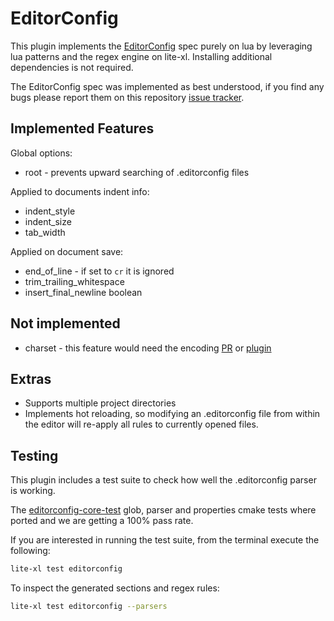 # EditorConfig

This plugin implements the [EditorConfig](https://editorconfig.org/) spec
purely on lua by leveraging lua patterns and the regex engine on lite-xl.
Installing additional dependencies is not required.

The EditorConfig spec was implemented as best understood,
if you find any bugs please report them on this repository
[issue tracker](https://github.com/lite-xl/lite-xl-plugins/issues).

## Implemented Features

Global options:

* root - prevents upward searching of .editorconfig files

Applied to documents indent info:

* indent_style
* indent_size
* tab_width

Applied on document save:

* end_of_line - if set to `cr` it is ignored
* trim_trailing_whitespace
* insert_final_newline boolean

## Not implemented

* charset - this feature would need the encoding
  [PR](https://github.com/lite-xl/lite-xl/pull/1161) or
  [plugin](https://github.com/jgmdev/lite-xl-encoding)

## Extras

* Supports multiple project directories
* Implements hot reloading, so modifying an .editorconfig file from within
  the editor will re-apply all rules to currently opened files.

## Testing

This plugin includes a test suite to check how well the .editorconfig parser
is working.

The [editorconfig-core-test](https://github.com/editorconfig/editorconfig-core-test)
glob, parser and properties cmake tests where ported and we are getting a 100%
pass rate.

If you are interested in running the test suite, from the terminal execute
the following:

```sh
lite-xl test editorconfig
```

To inspect the generated sections and regex rules:

```sh
lite-xl test editorconfig --parsers
```
